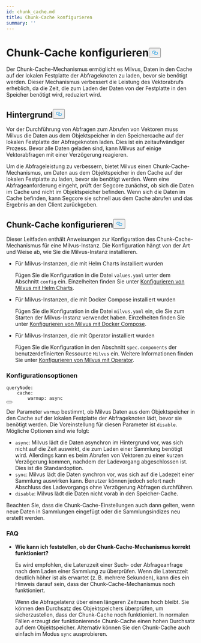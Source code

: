 ```yaml
---
id: chunk_cache.md
title: Chunk-Cache konfigurieren
summary: ''
---
```

<h1 id="Configure-Chunk-Cache" class="common-anchor-header">Chunk-Cache konfigurieren<button data-href="#Configure-Chunk-Cache" class="anchor-icon" translate="no">
      <svg translate="no"
        aria-hidden="true"
        focusable="false"
        height="20"
        version="1.1"
        viewBox="0 0 16 16"
        width="16"
      >
        <path
          fill="#0092E4"
          fill-rule="evenodd"
          d="M4 9h1v1H4c-1.5 0-3-1.69-3-3.5S2.55 3 4 3h4c1.45 0 3 1.69 3 3.5 0 1.41-.91 2.72-2 3.25V8.59c.58-.45 1-1.27 1-2.09C10 5.22 8.98 4 8 4H4c-.98 0-2 1.22-2 2.5S3 9 4 9zm9-3h-1v1h1c1 0 2 1.22 2 2.5S13.98 12 13 12H9c-.98 0-2-1.22-2-2.5 0-.83.42-1.64 1-2.09V6.25c-1.09.53-2 1.84-2 3.25C6 11.31 7.55 13 9 13h4c1.45 0 3-1.69 3-3.5S14.5 6 13 6z"
        ></path>
      </svg>
    </button></h1><p>Der Chunk-Cache-Mechanismus ermöglicht es Milvus, Daten in den Cache auf der lokalen Festplatte der Abfrageknoten zu laden, bevor sie benötigt werden. Dieser Mechanismus verbessert die Leistung des Vektorabrufs erheblich, da die Zeit, die zum Laden der Daten von der Festplatte in den Speicher benötigt wird, reduziert wird.</p>
<h2 id="Background" class="common-anchor-header">Hintergrund<button data-href="#Background" class="anchor-icon" translate="no">
      <svg translate="no"
        aria-hidden="true"
        focusable="false"
        height="20"
        version="1.1"
        viewBox="0 0 16 16"
        width="16"
      >
        <path
          fill="#0092E4"
          fill-rule="evenodd"
          d="M4 9h1v1H4c-1.5 0-3-1.69-3-3.5S2.55 3 4 3h4c1.45 0 3 1.69 3 3.5 0 1.41-.91 2.72-2 3.25V8.59c.58-.45 1-1.27 1-2.09C10 5.22 8.98 4 8 4H4c-.98 0-2 1.22-2 2.5S3 9 4 9zm9-3h-1v1h1c1 0 2 1.22 2 2.5S13.98 12 13 12H9c-.98 0-2-1.22-2-2.5 0-.83.42-1.64 1-2.09V6.25c-1.09.53-2 1.84-2 3.25C6 11.31 7.55 13 9 13h4c1.45 0 3-1.69 3-3.5S14.5 6 13 6z"
        ></path>
      </svg>
    </button></h2><p>Vor der Durchführung von Abfragen zum Abrufen von Vektoren muss Milvus die Daten aus dem Objektspeicher in den Speichercache auf der lokalen Festplatte der Abfrageknoten laden. Dies ist ein zeitaufwändiger Prozess. Bevor alle Daten geladen sind, kann Milvus auf einige Vektorabfragen mit einer Verzögerung reagieren.</p>
<p>Um die Abfrageleistung zu verbessern, bietet Milvus einen Chunk-Cache-Mechanismus, um Daten aus dem Objektspeicher in den Cache auf der lokalen Festplatte zu laden, bevor sie benötigt werden. Wenn eine Abfrageanforderung eingeht, prüft der Segcore zunächst, ob sich die Daten im Cache und nicht im Objektspeicher befinden. Wenn sich die Daten im Cache befinden, kann Segcore sie schnell aus dem Cache abrufen und das Ergebnis an den Client zurückgeben.</p>
<h2 id="Configure-Chunk-Cache" class="common-anchor-header">Chunk-Cache konfigurieren<button data-href="#Configure-Chunk-Cache" class="anchor-icon" translate="no">
      <svg translate="no"
        aria-hidden="true"
        focusable="false"
        height="20"
        version="1.1"
        viewBox="0 0 16 16"
        width="16"
      >
        <path
          fill="#0092E4"
          fill-rule="evenodd"
          d="M4 9h1v1H4c-1.5 0-3-1.69-3-3.5S2.55 3 4 3h4c1.45 0 3 1.69 3 3.5 0 1.41-.91 2.72-2 3.25V8.59c.58-.45 1-1.27 1-2.09C10 5.22 8.98 4 8 4H4c-.98 0-2 1.22-2 2.5S3 9 4 9zm9-3h-1v1h1c1 0 2 1.22 2 2.5S13.98 12 13 12H9c-.98 0-2-1.22-2-2.5 0-.83.42-1.64 1-2.09V6.25c-1.09.53-2 1.84-2 3.25C6 11.31 7.55 13 9 13h4c1.45 0 3-1.69 3-3.5S14.5 6 13 6z"
        ></path>
      </svg>
    </button></h2><p>Dieser Leitfaden enthält Anweisungen zur Konfiguration des Chunk-Cache-Mechanismus für eine Milvus-Instanz. Die Konfiguration hängt von der Art und Weise ab, wie Sie die Milvus-Instanz installieren.</p>
<ul>
<li><p>Für Milvus-Instanzen, die mit Helm Charts installiert wurden</p>
<p>Fügen Sie die Konfiguration in die Datei <code translate="no">values.yaml</code> unter dem Abschnitt <code translate="no">config</code> ein. Einzelheiten finden Sie unter <a href="/docs/de/v2.4.x/configure-helm.md">Konfigurieren von Milvus mit Helm Charts</a>.</p></li>
<li><p>Für Milvus-Instanzen, die mit Docker Compose installiert wurden</p>
<p>Fügen Sie die Konfiguration in die Datei <code translate="no">milvus.yaml</code> ein, die Sie zum Starten der Milvus-Instanz verwendet haben. Einzelheiten finden Sie unter <a href="/docs/de/v2.4.x/configure-docker.md">Konfigurieren von Milvus mit Docker Compose</a>.</p></li>
<li><p>Für Milvus-Instanzen, die mit Operator installiert wurden</p>
<p>Fügen Sie die Konfiguration in den Abschnitt <code translate="no">spec.components</code> der benutzerdefinierten Ressource <code translate="no">Milvus</code> ein. Weitere Informationen finden Sie unter <a href="/docs/de/v2.4.x/configure_operator.md">Konfigurieren von Milvus mit Operator</a>.</p></li>
</ul>
<h3 id="Configuration-options" class="common-anchor-header">Konfigurationsoptionen</h3><pre><code translate="no" class="language-yaml"><span class="hljs-attr">queryNode</span>:
    <span class="hljs-attr">cache</span>:
        <span class="hljs-attr">warmup</span>: <span class="hljs-keyword">async</span>
<button class="copy-code-btn"></button></code></pre>
<p>Der Parameter <code translate="no">warmup</code> bestimmt, ob Milvus Daten aus dem Objektspeicher in den Cache auf der lokalen Festplatte der Abfrageknoten lädt, bevor sie benötigt werden. Die Voreinstellung für diesen Parameter ist <code translate="no">disable</code>. Mögliche Optionen sind wie folgt:</p>
<ul>
<li><code translate="no">async</code>: Milvus lädt die Daten asynchron im Hintergrund vor, was sich nicht auf die Zeit auswirkt, die zum Laden einer Sammlung benötigt wird. Allerdings kann es beim Abrufen von Vektoren zu einer kurzen Verzögerung kommen, nachdem der Ladevorgang abgeschlossen ist.  Dies ist die Standardoption.</li>
<li><code translate="no">sync</code>: Milvus lädt die Daten synchron vor, was sich auf die Ladezeit einer Sammlung auswirken kann. Benutzer können jedoch sofort nach Abschluss des Ladevorgangs ohne Verzögerung Abfragen durchführen.</li>
<li><code translate="no">disable</code>: Milvus lädt die Daten nicht vorab in den Speicher-Cache.</li>
</ul>
<p>Beachten Sie, dass die Chunk-Cache-Einstellungen auch dann gelten, wenn neue Daten in Sammlungen eingefügt oder die Sammlungsindizes neu erstellt werden.</p>
<h3 id="FAQ" class="common-anchor-header">FAQ</h3><ul>
<li><p><strong>Wie kann ich feststellen, ob der Chunk-Cache-Mechanismus korrekt funktioniert?</strong></p>
<p>Es wird empfohlen, die Latenzzeit einer Such- oder Abfrageanfrage nach dem Laden einer Sammlung zu überprüfen. Wenn die Latenzzeit deutlich höher ist als erwartet (z. B. mehrere Sekunden), kann dies ein Hinweis darauf sein, dass der Chunk-Cache-Mechanismus noch funktioniert.</p>
<p>Wenn die Abfragelatenz über einen längeren Zeitraum hoch bleibt. Sie können den Durchsatz des Objektspeichers überprüfen, um sicherzustellen, dass der Chunk-Cache noch funktioniert. In normalen Fällen erzeugt der funktionierende Chunk-Cache einen hohen Durchsatz auf dem Objektspeicher. Alternativ können Sie den Chunk-Cache auch einfach im Modus <code translate="no">sync</code> ausprobieren.</p></li>
</ul>

